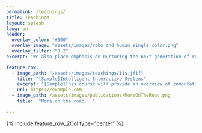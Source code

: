 ```yaml
---
permalink: /teachings/
title: Teachings
layout: splash
lang: en
header:
  overlay_color: "#000"
  overlay_image: "assets/images/robo_and_human_single_color.png"
  overlay_filter: "0.2"
excerpt: "We also place emphasis on nurturing the next generation of robotics experts and researchers, through education and training programs and equip them with the necessary tools and knowledge so that they can take leadership roles in their future research and careers."

feature_row:
  - image_path: "/assets/images/teachings/iis.jfif"
    title: "[Sample]Intelligent Interactive Systems"
    excerpt: "[Sample]This course will provide an overview of computational techniques for intelligent, embodied interactive systems, including approaches for perception."
    url: https://example.com
  - image_path: /assets/images/publications/MoreOnTheRoad.png
    title:  "More on the road..."

---
```


<!-- {% include feature_row type="center" %} -->

{% include feature_row_2Col type="center" %}

